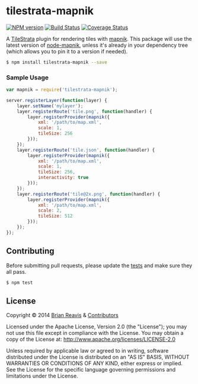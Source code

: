 # tilestrata-mapnik
[![NPM version](http://img.shields.io/npm/v/tilestrata-mapnik.svg?style=flat)](https://www.npmjs.org/package/tilestrata-mapnik)
[![Build Status](http://img.shields.io/travis/naturalatlas/tilestrata-mapnik/master.svg?style=flat)](https://travis-ci.org/naturalatlas/tilestrata-mapnik)
[![Coverage Status](http://img.shields.io/coveralls/naturalatlas/tilestrata-mapnik/master.svg?style=flat)](https://coveralls.io/r/naturalatlas/tilestrata-mapnik)

A [TileStrata](https://github.com/naturalatlas/tilestrata) plugin for rendering tiles with [mapnik](http://mapnik.org/). This package will use the latest version of [node-mapnik](https://github.com/mapnik/node-mapnik), unless it's already in your dependency tree (which allows you to pin it to a version if needed).

```sh
$ npm install tilestrata-mapnik --save
```

### Sample Usage

```js
var mapnik = require('tilestrata-mapnik');

server.registerLayer(function(layer) {
    layer.setName('mylayer');
    layer.registerRoute('tile.png', function(handler) {
        layer.registerProvider(mapnik({
            xml: '/path/to/map.xml',
            scale: 1,
            tileSize: 256
        }));
    });
    layer.registerRoute('tile.json', function(handler) {
        layer.registerProvider(mapnik({
            xml: '/path/to/map.xml',
            scale: 1,
            tileSize: 256,
            interactivity: true
        }));
    });
    layer.registerRoute('tile@2x.png', function(handler) {
        layer.registerProvider(mapnik({
            xml: '/path/to/map.xml',
            scale: 2,
            tileSize: 512
        }));
    });
});
```

## Contributing

Before submitting pull requests, please update the [tests](test) and make sure they all pass.

```sh
$ npm test
```

## License

Copyright &copy; 2014 [Brian Reavis](https://github.com/brianreavis) & [Contributors](https://github.com/naturalatlas/tilestrata-mapnik/graphs/contributors)

Licensed under the Apache License, Version 2.0 (the "License"); you may not use this file except in compliance with the License. You may obtain a copy of the License at: http://www.apache.org/licenses/LICENSE-2.0

Unless required by applicable law or agreed to in writing, software distributed under the License is distributed on an "AS IS" BASIS, WITHOUT WARRANTIES OR CONDITIONS OF ANY KIND, either express or implied. See the License for the specific language governing permissions and limitations under the License.
